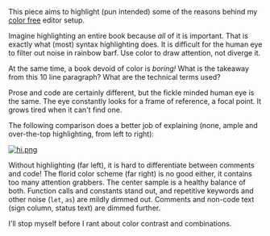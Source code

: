 This piece aims to highlight (pun intended) some of the
reasons behind my [color
free](https://files.nerdypepper.tech/bF.png) editor setup.

Imagine highlighting an entire book because *all* of it is
important. That is exactly what (most) syntax highlighting
does. It is difficult for the human eye to filter out noise
in rainbow barf. Use color to draw attention, not diverge
it.

At the same time, a book devoid of color is *boring!* What
is the takeaway from this 10 line paragraph? What are the
technical terms used?

Prose and code are certainly different, but the fickle
minded human eye is the same. The eye constantly looks for a
frame of reference, a focal point. It grows tired when it
can't find one.

The following comparison does a better job of explaining
(none, ample and over-the-top highlighting, from left to
right):

[![hi.png](https://files.nerdypepper.tech/lt.png)](https://files.nerdypepper.tech/lt.png)

Without highlighting (far left), it is hard to differentiate
between comments and code! The florid color scheme (far
right) is no good either, it contains too many attention
grabbers. The center sample is a healthy balance of both.
Function calls and constants stand out, and repetitive
keywords and other noise (`let`, `as`) are mildly dimmed
out. Comments and non-code text (sign column, status text)
are dimmed further.

I'll stop myself before I rant about color contrast and
combinations.
